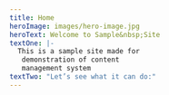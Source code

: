 ```yaml
---
title: Home
heroImage: images/hero-image.jpg
heroText: Welcome to Sample&nbsp;Site
textOne: |-
  This is a sample site made for
   demonstration of content
   management system
textTwo: "Let’s see what it can do:"
---
```

